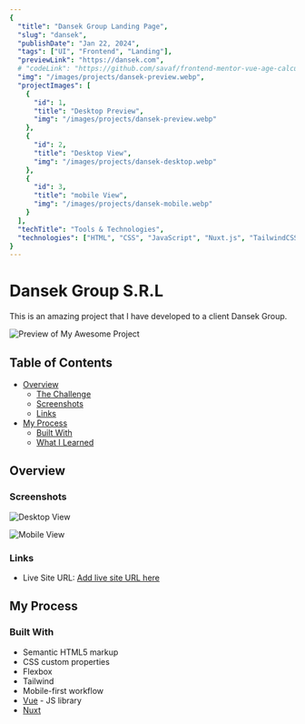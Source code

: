 ```yaml
---
{
  "title": "Dansek Group Landing Page",
  "slug": "dansek",
  "publishDate": "Jan 22, 2024",
  "tags": ["UI", "Frontend", "Landing"],
  "previewLink": "https://dansek.com",
  # "codeLink": "https://github.com/savaf/frontend-mentor-vue-age-calculator",
  "img": "/images/projects/dansek-preview.webp",
  "projectImages": [
    {
      "id": 1,
      "title": "Desktop Preview",
      "img": "/images/projects/dansek-preview.webp"
    },
    {
      "id": 2,
      "title": "Desktop View",
      "img": "/images/projects/dansek-desktop.webp"
    },
    {
      "id": 3,
      "title": "mobile View",
      "img": "/images/projects/dansek-mobile.webp"
    }
  ],
  "techTitle": "Tools & Technologies",
  "technologies": ["HTML", "CSS", "JavaScript", "Nuxt.js", "TailwindCSS"],
}
---
```

# Dansek Group S.R.L

This is an amazing project that I have developed to a client Dansek Group.

![Preview of My Awesome Project](/images/projects/dansek-preview.webp)

## Table of Contents

- [Overview](#overview)
  - [The Challenge](#the-challenge)
  - [Screenshots](#screenshots)
  - [Links](#links)
- [My Process](#my-process)
  - [Built With](#built-with)
  - [What I Learned](#what-i-learned)

## Overview

### Screenshots

![Desktop View](/images/projects/dansek-desktop.webp)

![Mobile View](/images/projects/dansek-desktop.webp)

### Links

- Live Site URL: [Add live site URL here](https://dansek.com)

## My Process

### Built With

- Semantic HTML5 markup
- CSS custom properties
- Flexbox
- Tailwind
- Mobile-first workflow
- [Vue](https://vuejs.org/) - JS library
- [Nuxt](https://nuxt.com/)
